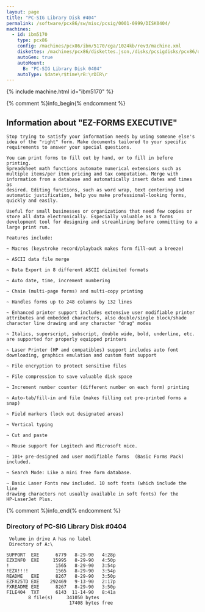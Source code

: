 ```yaml
---
layout: page
title: "PC-SIG Library Disk #404"
permalink: /software/pcx86/sw/misc/pcsig/0001-0999/DISK0404/
machines:
  - id: ibm5170
    type: pcx86
    config: /machines/pcx86/ibm/5170/cga/1024kb/rev3/machine.xml
    diskettes: /machines/pcx86/diskettes.json,/disks/pcsigdisks/pcx86/diskettes.json
    autoGen: true
    autoMount:
      B: "PC-SIG Library Disk 0404"
    autoType: $date\r$time\rB:\rDIR\r
---
```


{% include machine.html id="ibm5170" %}

{% comment %}info_begin{% endcomment %}

## Information about "EZ-FORMS EXECUTIVE"

    Stop trying to satisfy your information needs by using someone else's
    idea of the "right" form. Make documents tailored to your specific
    requirements to answer your special questions.
    
    You can print forms to fill out by hand, or to fill in before printing.
    Spreadsheet math functions automate numerical extensions such as
    multiple items/per item pricing and tax computation. Merge with
    information from a database and automatically insert dates and times as
    desired. Editing functions, such as word wrap, text centering and
    automatic justification, help you make professional-looking forms,
    quickly and easily.
    
    Useful for small businesses or organizations that need few copies or
    store all data electronically. Especially valuable as a forms
    development tool for designing and streamlining before committing to a
    large print run.
    
    Features include:
    
    ~ Macros (keystroke record/playback makes form fill-out a breeze)
    
    ~ ASCII data file merge
    
    ~ Data Export in 8 different ASCII delimited formats
    
    ~ Auto date, time, increment numbering
    
    ~ Chain (multi-page forms) and multi-copy printing
    
    ~ Handles forms up to 248 columns by 132 lines
    
    ~ Enhanced printer support includes extensive user modifiable printer
    attributes and embedded characters, also double/single block/shade
    character line drawing and any character "drag" modes
    
    ~ Italics, superscript, subscript, double wide, bold, underline, etc.
    are supported for properly equipped printers
    
    ~ Laser Printer (HP and compatibles) support includes auto font
    downloading, graphics emulation and custom font support
    
    ~ File encryption to protect sensitive files
    
    ~ File compression to save valuable disk space
    
    ~ Increment number counter (different number on each form) printing
    
    ~ Auto-tab/fill-in and file (makes filling out pre-printed forms a
    snap)
    
    ~ Field markers (lock out designated areas)
    
    ~ Vertical typing
    
    ~ Cut and paste
    
    ~ Mouse support for Logitech and Microsoft mice.
    
    ~ 101+ pre-designed and user modifiable forms  (Basic Forms Pack)
    included.
    
    ~ Search Mode: Like a mini free form database.
    
    ~ Basic Laser Fonts now included. 10 soft fonts (which include the line
    drawing characters not usually available in soft fonts) for the
    HP-LaserJet Plus.
{% comment %}info_end{% endcomment %}


### Directory of PC-SIG Library Disk #0404

     Volume in drive A has no label
     Directory of A:\

    SUPPORT  EXE      6779   8-29-90   4:28p
    EZXINFO  EXE     15995   8-29-90   4:50p
    !                 1565   8-29-90   3:54p
    !EZX!!!!          1565   8-29-90   3:54p
    README   EXE      8267   8-29-90   3:50p
    EZFX25TD EXE    292469   9-13-90   2:17p
    FXREADME EXE      8267   8-29-90   3:50p
    FILE404  TXT      6143  11-14-90   8:41a
            8 file(s)     341050 bytes
                           17408 bytes free
